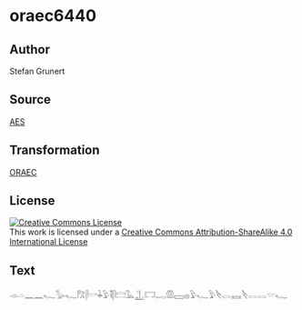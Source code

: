 # oraec6440

## Author

Stefan Grunert

## Source

[AES](https://github.com/simondschweitzer/aes)

## Transformation

[ORAEC](https://oraec.github.io/)

## License

<a rel="license" href="http://creativecommons.org/licenses/by-sa/4.0/"><img alt="Creative Commons License" style="border-width:0" src="https://i.creativecommons.org/l/by-sa/4.0/88x31.png" /></a><br />This work is licensed under a <a rel="license" href="http://creativecommons.org/licenses/by-sa/4.0/">Creative Commons Attribution-ShareAlike 4.0 International License</a>

## Text

𓁹𓏏𓈖𓈖𓆑𓅭𓆑𓀗𓋴𓎡𓇓𓅱𓌟𓋴𓊭𓅓𓊻𓉐𓉻𓏃𓈙𓐍𓅱𓆑𓅱𓌸𓂋𓈘𓌸𓂋𓂋𓎟𓆑<br>
